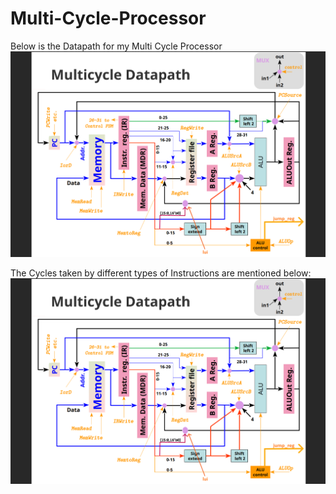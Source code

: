 ﻿# Multi-Cycle-Processor
Below is the Datapath for my Multi Cycle Processor
![alt text](https://github.com/nikhilgurjar02/Multi-Cycle-Processor/blob/main/MultiMips_Edited.png?raw=true)

The Cycles taken by different types of Instructions are mentioned below:
![alt text](https://github.com/nikhilgurjar02/Multi-Cycle-Processor/blob/main/MultiMips_Edited.png?raw=true)
